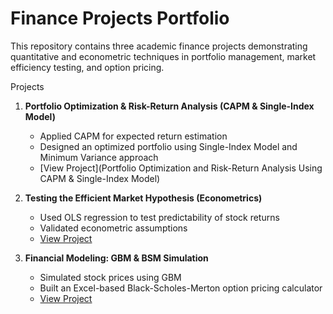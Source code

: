 # Finance Projects Portfolio

This repository contains three academic finance projects demonstrating quantitative and econometric techniques in portfolio management, market efficiency testing, and option pricing.

Projects

1. **Portfolio Optimization & Risk-Return Analysis (CAPM & Single-Index Model)**
   - Applied CAPM for expected return estimation
   - Designed an optimized portfolio using Single-Index Model and Minimum Variance approach
   - [View Project](Portfolio Optimization and Risk-Return Analysis Using CAPM & Single-Index Model)


2. **Testing the Efficient Market Hypothesis (Econometrics)**
   - Used OLS regression to test predictability of stock returns
   - Validated econometric assumptions
   - [View Project](Efficient-Market-Hypothesis-EMH-Test)

3. **Financial Modeling: GBM & BSM Simulation**
   - Simulated stock prices using GBM
   - Built an Excel-based Black-Scholes-Merton option pricing calculator
   - [View Project](GBM-BSM-Financial-Modeling)

